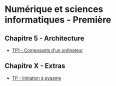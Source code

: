 # Numérique et sciences informatiques - Première

## Chapitre 5 - Architecture
- [TP1 - Composants d'un ordinateur](05-archi/tp1-compos_ordi.md)



## Chapitre X - Extras
- [TP - Initiation à pygame](0X-extras/01_initiation_pygame.md)

